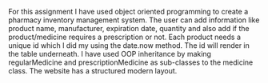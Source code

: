 For this assignment I have used object oriented programming to create a pharmacy inventory management system. The user can add information like product name, manufacturer, expiration date, quantity and also add if the product/medicine requires a prescription or not. Each product needs a unique id which I did my using the date.now method. The id will render in the table underneath. I have used OOP inheritance by making regularMedicine and prescriptionMedicine as sub-classes to the medicine class. The website has a structured modern layout.